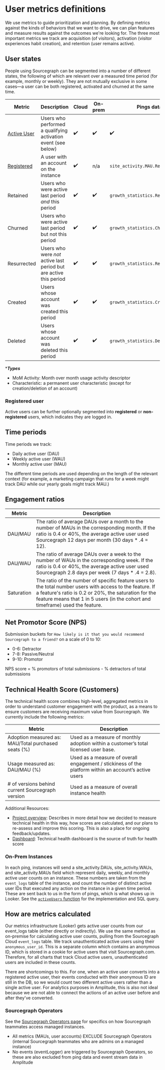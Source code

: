 # User metrics definitions

We use metrics to guide prioritization and planning. By defining metrics against the kinds of behaviors that we want to drive, we can plan features and measure results against the outcomes we're looking for. The three most important metrics we track are acquisition (of visitors), activation (visitor experiences habit creation), and retention (user remains active).

## User states

People using Sourcegraph can be segmented into a number of different states, the following of which are relevant over a measured time period (for example, monthly or weekly). They are not mutually exclusive in some cases—a user can be both registered, activated and churned at the same time.

| Metric                                                                                | Description                                                        | Cloud | On-prem | Pings data point                        | Type\*         |
| ------------------------------------------------------------------------------------- | ------------------------------------------------------------------ | ----- | ------- | --------------------------------------- | -------------- |
| [Active User](https://docs.sourcegraph.com/admin/faq#how-are-active-users-calculated) | Users who performed a qualifying activation event (see below)      | ✔️    | ✔️      | ✔️                                      | Activity       |
| [Registered](#registered-user)                                                        | A user with an account on the instance                             | ✔️    | n/a     | `site_activity.MAU.RegisteredUserCount` | Characteristic |
| Retained                                                                              | Users who were active last period _and_ this period                | ✔️    | ✔️      | `growth_statistics.RetainedUsers`       | MoM activity   |
| Churned                                                                               | Users who were active last period but not this period              | ✔️    | ✔️      | `growth_statistics.ChurnedUsers`        | MoM activity   |
| Resurrected                                                                           | Users who were _not_ active last period but are active this period | ✔️    | ✔️      | `growth_statistics.ResurrectedUsers`    | MoM activity   |
| Created                                                                               | Users whose account was created this period                        | ✔️    | ✔️      | `growth_statistics.CreatedUsers`        | MoM activity   |
| Deleted                                                                               | Users whose account was deleted this period                        | ✔️    | ✔️      | `growth_statistics.DeletedUsers`        | MoM activity   |

\***_Types_**

- MoM Activity: Month over month usage activity descriptor
- Characteristic: a permanent user characteristic (except for creation/deletion of an account)

### Registered user

Active users can be further optionally segmented into **registered** or **non-registered** users, which indicates they are logged in.

## Time periods

Time periods we track:

- Daily active user (DAU)
- Weekly active user (WAU)
- Monthly active user (MAU)

The different time periods are used depending on the length of the relevant context (for example, a marketing campaign that runs for a week might track DAU while our yearly goals might track MAU.)

## Engagement ratios

| Metric     | Description                                                                                                                                                                                                                                        |
| ---------- | -------------------------------------------------------------------------------------------------------------------------------------------------------------------------------------------------------------------------------------------------- |
| DAU/MAU    | The ratio of average DAUs over a month to the number of MAUs in the corresponding month. If the ratio is 0.4 or 40%, the average active user used Sourcegraph 12 days per month (30 days \* .4 = 12).                                              |
| DAU/WAU    | The ratio of average DAUs over a week to the number of WAUs in the corresponding week. If the ratio is 0.4 or 40%, the average active user used Sourcegraph 2.8 days per week (7 days \* .4 = 2.8).                                                |
| Saturation | The ratio of the number of specific feature users to the total number users with access to the feature. If a feature's ratio is 0.2 or 20%, the saturation for the feature means that 1 in 5 users (in the cohort and timeframe) used the feature. |

## Net Promotor Score (NPS)

Submission buckets for `How likely is it that you would recommend Sourcegraph to a friend?` on a scale of 0 to 10:

- 0-6: Detractor
- 7-8: Passive/Neutral
- 9-10: Promotor

NPS score = % promotors of total submissions - % detractors of total submissions

## Technical Health Score (Customers)

The technical health score combines high-level, aggregated metrics in order to understand customer engagement with the product, as a means to ensure customers are receiving maximum value from Sourcegraph. We currently include the following metrics:

| Metric                                              | Description                                                                                           |
| --------------------------------------------------- | ----------------------------------------------------------------------------------------------------- |
| Adoption measured as: MAU/Total purchased seats (%) | Used as a measure of monthly adoption within a customer’s total licensed user base.                   |
| Usage measured as: DAU/MAU (%)                      | Used as a measure of overall engagement / stickiness of the platform within an account’s active users |
| # of versions behind current Sourcegraph version    | Used as a measure of overall instance health                                                          |

Additional Resources:

- [Project overview](https://docs.google.com/document/d/1AO3o82KN0bIWUNK2Kyc1Rk8Lz6gElBm-6K2ou0dHr-Y/edit#): Describes in more detail how we decided to measure technical health in this way, how scores are calculated, and our plans to re-assess and improve this scoring. This is also a place for ongoing feedback/updates.
- [Dashboard](https://sourcegraph.looker.com/dashboards/179?Customer+Engineer=&Account+Executive=&Customer+Name=&Telemetry+Status=Full+telemetry&Customer+Tenure+%28days%29=%5B0%2C2000%5D): Technical health dashboard is the source of truth for health score

### On-Prem Instances

In each ping, instances will send a site_activity.DAUs, site_activity.WAUs, and site_activity.MAUs field which represent daily, weekly, and monthly active user counts on an instance. These numbers are taken from the `event_logs` table of the instance, and count the number of distinct active user IDs that executed any action on the instance in a given time period. These are sent back to us in the form of pings, which is what shows up in Looker. See the [`activeUsers` function](https://sourcegraph.com/search?q=context:global+repo:%5Egithub%5C.com/sourcegraph/sourcegraph%24%407eeeb9b+func+activeUsers&patternType=literal) for the implementation and SQL query.

## How are metrics calculated

Our metrics infrastructure (Looker) gets active user counts from our event_logs table (either directly or indirectly). We use the same method as on-premise for calculating active user counts, pulling from the Sourcegraph Cloud `event_logs` table. We track unauthenticated active users using their `anonymous_user_id`. This is a separate column which contains an anonymous ID, which is stored in a cookie for active users that visit Sourcegraph.com. Therefore, for all charts that track Cloud active users, unauthenticated users are included in these counts.

There are shortcomings to this. For one, when an active user converts into a registered active user, their events conducted with their anonymous ID are still in the DB, so we would count two different active users rather than a single active user. For analytics purposes in Amplitude, this is also not ideal because we are not able to connect the actions of an active user before and after they've converted.

### Sourcegraph Operators

See the [Sourcegraph Operators page](../cloud/technical-docs/oidc_site_admin/) for specifics on how Sourcegraph teammates access managed instances.

- All metrics (MAUs, user accounts) EXCLUDE Sourcegraph Operators (internal Sourcegraph teammates who are admins on a managed instance)
- No events (eventLogger) are triggered by Sourcegraph Operators, so these are also excluded from ping data and event stream data in Amplitude
